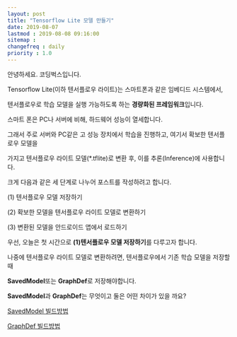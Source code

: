 ```yaml
---
layout: post
title: "Tensorflow Lite 모델 만들기"
date: 2019-08-07
lastmod : 2019-08-08 09:16:00
sitemap :
changefreq : daily
priority : 1.0
---
```


안녕하세요. 코딩벅스입니다. 

Tensorflow Lite(이하 텐서플로우 라이트)는 스마트폰과 같은 임베디드 시스템에서, 

텐서플로우로 학습 모델을 실행 가능하도록 하는 **경량화된 프레임워크**입니다. 



스마트 폰은 PC나 서버에 비해, 하드웨어 성능이 열세합니다. 

그래서 주로 서버와 PC같은 고 성능 장치에서 학습을 진행하고, 여기서 확보한 텐서플로우 모델을 

가지고 텐서플로우 라이트 모델(*.tflite)로 변환 후, 이를 추론(Inference)에 사용합니다. 



크게 다음과 같은 세 단계로 나누어 포스트를 작성하려고 합니다. 



(1) 텐서플로우 모델 저장하기

(2) 확보한 모델을 텐서플로우 라이트 모델로 변환하기 

(3) 변환된 모델을 안드로이드 앱에서 로드하기



우선, 오늘은 첫 시간으로 **(1)텐서플로우 모델 저장하기**를 다루고자 합니다. 

나중에 텐서플로우 라이트 모델로 변환하려면, 텐서플로우에서 기존 학습 모델을 저장할 때 

**SavedModel**또는 **GraphDef**로 저장해야합니다. 



**SavedModel**과 **GraphDef**는 무엇이고 둘은 어떤 차이가 있을 까요?



[SavedModel 빌드방법](https://medium.com/@jsflo.dev/saving-and-loading-a-tensorflow-model-using-the-savedmodel-api-17645576527)

[GraphDef 빌드방법]()